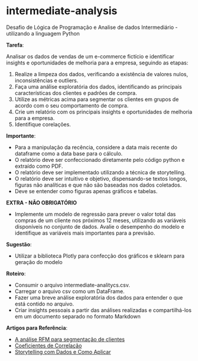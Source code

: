 # intermediate-analysis
Desafio de Lógica de Programação e Analise de dados Intermediário - utilizando a linguagem Python

**Tarefa**:

Analisar os dados de vendas de um e-commerce fictício e identificar insights e oportunidades de melhoria para a empresa, seguindo as etapas:

1. Realize a limpeza dos dados, verificando a existência de valores nulos, inconsistências e outliers.
2. Faça uma análise exploratória dos dados, identificando as principais características dos clientes e padrões de compra.
3. Utilize as métricas acima para segmentar os clientes em grupos de acordo com o seu comportamento de compra.
4. Crie um relatório com os principais insights e oportunidades de melhoria para a empresa.
5. Identifique corelações.

**Importante**: 
* Para a manipulação da recência, considere a data mais recente do dataframe como a data base para o cálculo.
* O relatório deve ser confeccionado diretamente pelo código python e extraído como PDF.
* O relatório deve ser implementado utilizando a técnica de storytelling.
* O relatório deve ser intuitivo e objetivo, dispensando-se textos longos, figuras não analíticas e que não são baseadas nos dados coletados.
* Deve se entender como figuras apenas gráficos e tabelas.


**EXTRA - NÃO OBRIGATÓRIO**
* Implemente um modelo de regressão para prever o valor total das compras de um cliente nos próximos 12 meses, utilizando as variáveis disponíveis no conjunto de dados. Avalie o desempenho do modelo e identifique as variáveis mais importantes para a previsão. 

**Sugestão**:
* Utilizar a biblioteca Plotly para confecção dos gráficos e sklearn para geração do modelo

**Roteiro**:

* Consumir o arquivo intermediate-analitycs.csv.
* Carregar o arquivo csv como um DataFrame.
* Fazer uma breve análise exploratória dos dados para entender o que está contido no arquivo.
* Criar insights pessoais a partir das análises realizadas e compartilhá-los em um documento separado no formato Markdown

**Artigos para Referência**:

* [A análise RFM para segmentação de clientes](https://vidadeproduto.com.br/analise-rfm/)
* [Coeficientes de Correlação](https://statplace.com.br/blog/coeficientes-de-correlacao/)
* [Storytelling com Dados e Como Aplicar](https://br.hubspot.com/blog/marketing/storytelling-com-dados)
